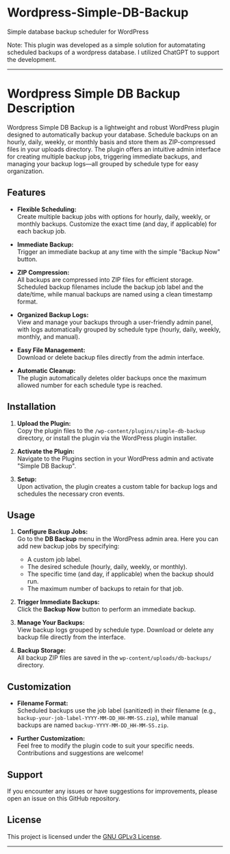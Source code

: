# Wordpress-Simple-DB-Backup
Simple database backup scheduler for WordPress

Note: This plugin was developed as a simple solution for automatating scheduled backups of a wordpress database. I utilized ChatGPT to support the development.

---

# Wordpress Simple DB Backup Description

Wordpress Simple DB Backup is a lightweight and robust WordPress plugin designed to automatically backup your database. Schedule backups on an hourly, daily, weekly, or monthly basis and store them as ZIP-compressed files in your uploads directory. The plugin offers an intuitive admin interface for creating multiple backup jobs, triggering immediate backups, and managing your backup logs—all grouped by schedule type for easy organization.

## Features

- **Flexible Scheduling:**  
  Create multiple backup jobs with options for hourly, daily, weekly, or monthly backups. Customize the exact time (and day, if applicable) for each backup job.

- **Immediate Backup:**  
  Trigger an immediate backup at any time with the simple "Backup Now" button.

- **ZIP Compression:**  
  All backups are compressed into ZIP files for efficient storage. Scheduled backup filenames include the backup job label and the date/time, while manual backups are named using a clean timestamp format.

- **Organized Backup Logs:**  
  View and manage your backups through a user-friendly admin panel, with logs automatically grouped by schedule type (hourly, daily, weekly, monthly, and manual).

- **Easy File Management:**  
  Download or delete backup files directly from the admin interface.

- **Automatic Cleanup:**  
  The plugin automatically deletes older backups once the maximum allowed number for each schedule type is reached.

## Installation

1. **Upload the Plugin:**  
   Copy the plugin files to the `/wp-content/plugins/simple-db-backup` directory, or install the plugin via the WordPress plugin installer.

2. **Activate the Plugin:**  
   Navigate to the Plugins section in your WordPress admin and activate "Simple DB Backup".

3. **Setup:**  
   Upon activation, the plugin creates a custom table for backup logs and schedules the necessary cron events.

## Usage

1. **Configure Backup Jobs:**  
   Go to the **DB Backup** menu in the WordPress admin area. Here you can add new backup jobs by specifying:
   - A custom job label.
   - The desired schedule (hourly, daily, weekly, or monthly).
   - The specific time (and day, if applicable) when the backup should run.
   - The maximum number of backups to retain for that job.

2. **Trigger Immediate Backups:**  
   Click the **Backup Now** button to perform an immediate backup.

3. **Manage Your Backups:**  
   View backup logs grouped by schedule type. Download or delete any backup file directly from the interface.

4. **Backup Storage:**  
   All backup ZIP files are saved in the `wp-content/uploads/db-backups/` directory.

## Customization

- **Filename Format:**  
  Scheduled backups use the job label (sanitized) in their filename (e.g., `backup-your-job-label-YYYY-MM-DD_HH-MM-SS.zip`), while manual backups are named `backup-YYYY-MM-DD_HH-MM-SS.zip`.

- **Further Customization:**  
  Feel free to modify the plugin code to suit your specific needs. Contributions and suggestions are welcome!

## Support

If you encounter any issues or have suggestions for improvements, please open an issue on this GitHub repository.

## License

This project is licensed under the [GNU GPLv3 License](LICENSE).

---

